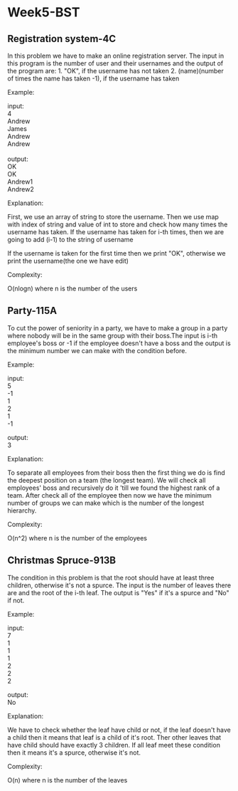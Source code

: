   # Week5-BST

## Registration system-4C

In this problem we have to make an online registration server. The input in this program is the number of user and their usernames and the output of the program are:
	1. "OK", if the username has not taken
	2. (name)(number of times the name has taken -1), if the username has taken

Example:

input:<br/>
4<br/>
Andrew<br/>
James<br/>
Andrew<br/>
Andrew<br/>
<br/>
output:<br/>
OK<br/>
OK<br/>
Andrew1<br/>
Andrew2

Explanation:

First, we use an array of string to store the username.
Then we use map with index of string and value of int to store and check how many times the username has taken.
If the username has taken for i-th times, then we are going to add (i-1) to the string of username

If the username is taken for the first time then we print "OK", otherwise we print the username(the one we have edit) 

Complexity:

O(nlogn) where n is the number of the users

## Party-115A

To cut the power of seniority in a party, we have to make a group in a party where nobody will be in the same group with their boss.The input is i-th employee's boss or -1 if the employee doesn't have a boss and  the output is the minimum number we can make with the condition before. 

Example:

input:<br/>
5<br/>
-1<br/>
1<br/>
2<br/>
1<br/>
-1

output:<br/>
3

Explanation:

To separate all employees from their boss then the first thing we do is find the deepest position on a team (the longest team).
We will check all employees' boss and recursively do it 'till we found the highest rank of a team. After check all of the employee then now we have the minimum number of groups we can make which is the number of the longest hierarchy.

Complexity:

O(n^2) where n is the number of the employees

## Christmas Spruce-913B

The condition in this problem is that the root should have at least three children, otherwise it's not a spurce. The input is the number of leaves there are and the root of the i-th leaf. The output is "Yes" if it's a spurce and "No" if not.

Example:

input:<br/>
7<br/>
1<br/>
1<br/>
1<br/>
2<br/>
2<br/>
2

output:<br/>
No

Explanation:

We have to check whether the leaf have child or not, if the leaf doesn't have a child then it means that leaf is a child of it's root.
Ther other leaves that have child should have exactly 3 children. If all leaf meet these condition then it means it's a spurce, otherwise it's not.

Complexity:

O(n) where n is the number of the leaves
